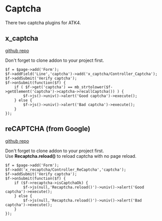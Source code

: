 # Captcha

There two captcha plugins for ATK4.

## x_captcha
[github repo](https://github.com/rvadym/x_captcha)

Don't forget to clone addon to your project first.

    $f = $page->add('Form');
    $f->addField('Line','captcha')->add('x_captcha/Controller_Captcha');
    $f->addSubmit('Verify captcha');
    $f->onSubmit(function($f) {
        if ( $f->get('captcha') == mb_strtolower($f->getElement('captcha')->captcha->recallCaptcha()) ) {
            $f->js()->univ()->alert('Good captcha')->execute();
        } else {
            $f->js()->univ()->alert('Bad captcha')->execute();
        }
    });


## reCAPTCHA (from Google)
[github repo](https://github.com/rvadym/x_recaptcha)

Don't forget to clone addon to your project first. <br>
Use <strong>Recaptcha.reload()</strong> to reload captcha with no page reload.

    $f = $page->add('Form');
    $f->add('x_recaptcha/Controller_ReCaptcha','captcha');
    $f->addSubmit('Verify captcha');
    $f->onSubmit(function($f) {
        if ($f->recaptcha->isCaptchaOk) {
            $f->js(null,'Recaptcha.reload()')->univ()->alert('Good captcha')->execute();
        } else {
            $f->js(null,'Recaptcha.reload()')->univ()->alert('Bad captcha')->execute();
        }
    });